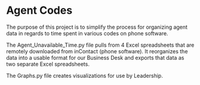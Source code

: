 # Agent Codes

The purpose of this project is to simplify the process for organizing agent
data in regards to time spent in various codes on phone software.

The Agent_Unavailable_Time.py file pulls from 4 Excel spreadsheets that are
remotely downloaded from inContact (phone software). It reorganizes the data
into a usable format for our Business Desk and exports that data as two
separate Excel spreadsheets.

The Graphs.py file creates visualizations for use by Leadership.
